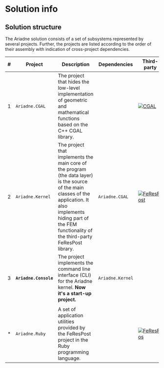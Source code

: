 # Solution info

## Solution structure
The Ariadne solution consists of a set of subsystems represented by several projects.
Further, the projects are listed according to the order of their assembly with indication of cross-project dependencies.

|#| Project | Description | Dependencies | Third-party |
|-| ------- | ----------- | ---------- | ----------- |
|1| `Ariadne.CGAL` | The project that hides the low-level implementation of geometric and mathematical functions based on the C++ CGAL library.|  | [![CGAL](https://img.shields.io/badge/CGAL-v5.5-informational)](https://www.cgal.org/) | 
|2| `Ariadne.Kernel` | The project that implements the main core of the program (the data layer) is the source of the main classes of the application. It also implements hiding part of the FEM functionality of the third-party FeResPost library. | `Ariadne.CGAL` | [![FeResPost](https://img.shields.io/badge/FeResPost-v.5.0.3-informational)](http://www.ferespost.eu/) |
|3| **`Ariadne.Console`** | The project implements the command line interface (CLI) for the Ariadne kernel. **Now it's a start-up project.** | `Ariadne.Kernel` |  |
||
|*| `Ariadne.Ruby` | A set of application utilities provided by the FeResPost project in the Ruby programming language. |  | [![FeResPos](https://img.shields.io/badge/FeResPost-v.5.0.3-informational)](http://www.ferespost.eu/) |